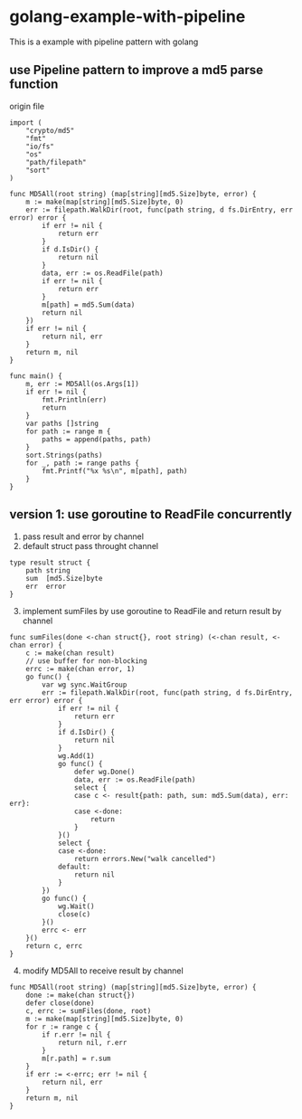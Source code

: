 # golang-example-with-pipeline

This is a example with pipeline pattern with golang

## use Pipeline pattern to improve a md5 parse function

origin file
```golang
import (
	"crypto/md5"
	"fmt"
	"io/fs"
	"os"
	"path/filepath"
	"sort"
)

func MD5All(root string) (map[string][md5.Size]byte, error) {
	m := make(map[string][md5.Size]byte, 0)
	err := filepath.WalkDir(root, func(path string, d fs.DirEntry, err error) error {
		if err != nil {
			return err
		}
		if d.IsDir() {
			return nil
		}
		data, err := os.ReadFile(path)
		if err != nil {
			return err
		}
		m[path] = md5.Sum(data)
		return nil
	})
	if err != nil {
		return nil, err
	}
	return m, nil
}

func main() {
	m, err := MD5All(os.Args[1])
	if err != nil {
		fmt.Println(err)
		return
	}
	var paths []string
	for path := range m {
		paths = append(paths, path)
	}
	sort.Strings(paths)
	for _, path := range paths {
		fmt.Printf("%x %s\n", m[path], path)
	}
}
```
## version 1: use goroutine to ReadFile concurrently

1. pass result and error by channel
2. default struct pass throught channel
```golang
type result struct {
	path string
	sum  [md5.Size]byte
	err  error
}
```
3. implement sumFiles by use goroutine to ReadFile and return result by channel
```golang
func sumFiles(done <-chan struct{}, root string) (<-chan result, <-chan error) {
	c := make(chan result)
	// use buffer for non-blocking
	errc := make(chan error, 1)
	go func() {
		var wg sync.WaitGroup
		err := filepath.WalkDir(root, func(path string, d fs.DirEntry, err error) error {
			if err != nil {
				return err
			}
			if d.IsDir() {
				return nil
			}
			wg.Add(1)
			go func() {
				defer wg.Done()
				data, err := os.ReadFile(path)
				select {
				case c <- result{path: path, sum: md5.Sum(data), err: err}:
				case <-done:
					return
				}
			}()
			select {
			case <-done:
				return errors.New("walk cancelled")
			default:
				return nil
			}
		})
		go func() {
			wg.Wait()
			close(c)
		}()
		errc <- err
	}()
	return c, errc
}
```
4. modify MD5All to receive result by channel
```golang
func MD5All(root string) (map[string][md5.Size]byte, error) {
	done := make(chan struct{})
	defer close(done)
	c, errc := sumFiles(done, root)
	m := make(map[string][md5.Size]byte, 0)
	for r := range c {
		if r.err != nil {
			return nil, r.err
		}
		m[r.path] = r.sum
	}
	if err := <-errc; err != nil {
		return nil, err
	}
	return m, nil
}
```